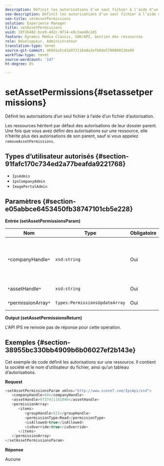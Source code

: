 ```yaml
---
description: Définit les autorisations d’un seul fichier à l’aide d’un fichier d’autorisation.
seo-description: Définit les autorisations d’un seul fichier à l’aide d’un fichier d’autorisation.
seo-title: setAssetPermissions
solution: Experience Manager
title: setAssetPermissions
uuid: 38f26482-bce9-4d2c-9714-e8c3ae40c2d1
feature: Dynamic Media Classic, SDK/API, Gestion des ressources
role: Développeur, Administrateur
translation-type: tm+mt
source-git-commit: 469d1a5c43a972116a8a2efb0de5708800130a99
workflow-type: tm+mt
source-wordcount: '147'
ht-degree: 8%

---
```



# setAssetPermissions{#setassetpermissions}

Définit les autorisations d’un seul fichier à l’aide d’un fichier d’autorisation.

Les ressources héritent par défaut des autorisations de leur dossier parent. Une fois que vous avez défini des autorisations sur une ressource, elle n’hérite plus des autorisations de son parent, sauf si vous appelez `removeAssetPermissions`.

## Types d’utilisateur autorisés {#section-91fafc170c734ed2a77beafda9221768}

* `IpsAdmin`
* `IpsCompanyAdmin`
* `ImagePortalAdmin`

## Paramètres {#section-e05abbce6453450fb38747101cb5e228}

**Entrée (setAssetPermissionsParam)**

| Nom | Type | Obligatoire | Description |
|---|---|---|---|
| `*`companyHandle`*` | `xsd:string` | Oui | Identifiant de la société contenant le dossier que vous souhaitez utiliser. |
| `*`assetHandle`*` | `xsd:string` | Oui | Poignée de dossier. |
| `*`permissionArray`*` | `types:PermissionsUpdateArray` | Oui | Tableau des autorisations. |

**Output (setAssetPermissionsReturn)**

L&#39;API IPS ne renvoie pas de réponse pour cette opération.

## Exemples {#section-38955bc330bb4909b6b06027ef2b143e}

Cet exemple de code définit les autorisations sur une ressource. Il contient la société et le nom d’utilisateur du fichier, ainsi qu’un tableau d’autorisations.

**Request**

```java
<setAssetPermissionsParam xmlns="http://www.scene7.com/IpsApi/xsd">
   <companyHandle>64</companyHandle>
   <assetHandle>97374|1|61046</assetHandle>
   <permissionArray>
      <items>
         <groupHandle>521</groupHandle>
         <permissionType>Read</permissionType>
         <isAllowed>true</isAllowed>
         <isOverride>true</isOverride>
      </items>
   </permissionArray>
</setAssetPermissionsParam>
```

**Réponse**

Aucune
